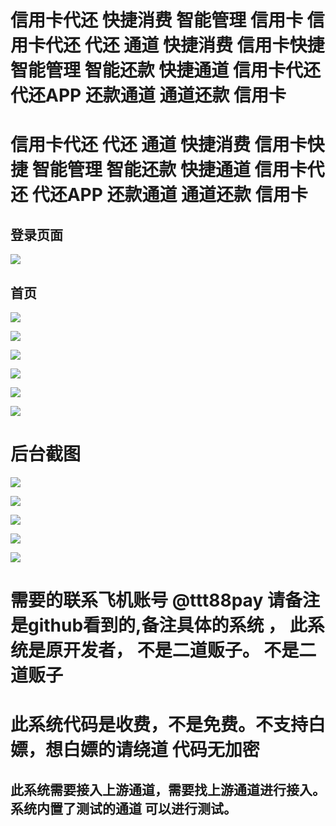 # 信用卡代还 快捷消费 智能管理 信用卡 信用卡代还 代还 通道 快捷消费 信用卡快捷 智能管理 智能还款 快捷通道 信用卡代还 代还APP 还款通道 通道还款 信用卡
# 信用卡代还 代还 通道 快捷消费 信用卡快捷 智能管理 智能还款 快捷通道 信用卡代还 代还APP 还款通道 通道还款 信用卡

## 登录页面
![](img/login.png)

## 首页
![](img/index.png)

![](img/me.png)

![](img/plan.png)

![](img/huank.png)

![](img/kj.png)

![](img/kj2.png)

# 后台截图
![](img/admin_login.png)

![](img/admin_order.png)

![](img/statis.png)

![](img/money.png)


![](img/admin_fee.png)


# 需要的联系飞机账号 @ttt88pay 请备注是github看到的,备注具体的系统 ， 此系统是原开发者， 不是二道贩子。 不是二道贩子

# 此系统代码是收费，不是免费。不支持白嫖，想白嫖的请绕道 代码无加密

## 此系统需要接入上游通道，需要找上游通道进行接入。系统内置了测试的通道 可以进行测试。


